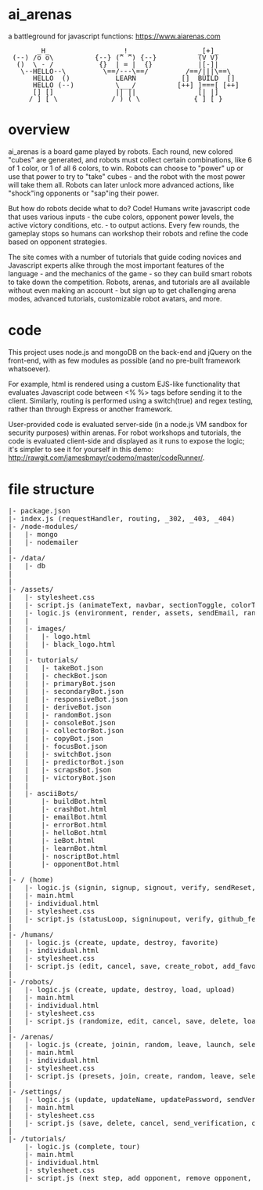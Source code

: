 # ai_arenas
a battleground for javascript functions: https://www.aiarenas.com
<pre style='line-height: 1;'>
       _H_                 _!_                _[+]_                _|_                 !!!      
 (--) /o o\          {--} (^ ^) {--}          (V V)          |**| |\|/| |**|          !x x! {!!}
  ()  \ - /           {}  | = |  {}           |[-]|           {}  \ = /  {}           ! O !  ~~ 
   \--HELLO--\         \==/---\==/         /==/|||\==\         \==[[-]]==/         /~~CRASH~~/  
      HELLO  ()           LEARN           []  BUILD  []           FIGHT           ~~  CRASH     
      HELLO (--)          \___/          [++] ]===[ [++]          [[-]]          {!!} CRASH     
      [] []               || ||               [| |]               /] [\               !   !     
     /_] [_\             /_) (_\             {_] [_}             /_] [_\             [!] [!]    
</pre>

# overview
ai_arenas is a board game played by robots.
Each round, new colored "cubes" are generated, and robots must collect certain combinations, like 6 of 1 color, or 1 of all 6 colors, to win.
Robots can choose to "power" up or use that power to try to "take" cubes - and the robot with the most power will take them all. Robots can later unlock more advanced actions, like "shock"ing opponents or "sap"ing their power.

But how do robots decide what to do? Code!
Humans write javascript code that uses various inputs - the cube colors, opponent power levels, the active victory conditions, etc. - to output actions.
Every few rounds, the gameplay stops so humans can workshop their robots and refine the code based on opponent strategies.

The site comes with a number of tutorials that guide coding novices and Javascript experts alike through the most important features of the language - and the mechanics of the game - so they can build smart robots to take down the competition.
Robots, arenas, and tutorials are all available without even making an account - but sign up to get challenging arena modes, advanced tutorials, customizable robot avatars, and more.

# code
This project uses node.js and mongoDB on the back-end and jQuery on the front-end, with as few modules as possible (and no pre-built framework whatsoever).

For example, html is rendered using a custom EJS-like functionality that evaluates Javascript code between <% %> tags before sending it to the client. Similarly, routing is performed using a switch(true) and regex testing, rather than through Express or another framework.

User-provided code is evaluated server-side (in a node.js VM sandbox for security purposes) within arenas. For robot workshops and tutorials, the code is evaluated client-side and displayed as it runs to expose the logic; it's simpler to see it for yourself in this demo: http://rawgit.com/jamesbmayr/codemo/master/codeRunner/.

# file structure
<pre>
|- package.json
|- index.js (requestHandler, routing, _302, _403, _404)
|- /node-modules/
|   |- mongo
|   |- nodemailer
|
|- /data/
|   |- db
|
|
|- /assets/
|   |- stylesheet.css
|   |- script.js (animateText, navbar, sectionToggle, colorText, resizeTop, animateRobot, tour, splashScreen, eval_code, isIE)
|   |- logic.js (environment, render, assets, sendEmail, random, hash, isEmail, isNumLet, isReserved, colors, fonts, navbar, ascii_robot, ascii_character, session, store, retrieve, tour, locate, ipLocate, apicall, statistics)
|   |
|   |- images/
|   |   |- logo.html
|   |   |- black_logo.html
|   |   
|   |- tutorials/
|   |   |- takeBot.json
|   |   |- checkBot.json
|   |   |- primaryBot.json
|   |   |- secondaryBot.json
|   |   |- responsiveBot.json
|   |   |- deriveBot.json
|   |   |- randomBot.json
|   |   |- consoleBot.json
|   |   |- collectorBot.json
|   |   |- copyBot.json
|   |   |- focusBot.json
|   |   |- switchBot.json
|   |   |- predictorBot.json
|   |   |- scrapsBot.json
|   |   |- victoryBot.json
|   |
|   |- asciiBots/
|       |- buildBot.html
|       |- crashBot.html
|       |- emailBot.html
|       |- errorBot.html
|       |- helloBot.html
|       |- ieBot.html
|       |- learnBot.html
|       |- noscriptBot.html
|       |- opponentBot.html
|
|- / (home)
|   |- logic.js (signin, signup, signout, verify, sendReset, verifyReset)
|   |- main.html
|   |- individual.html
|   |- stylesheet.css
|   |- script.js (statusLoop, signinupout, verify, github_fetch, submit_feedback)
|
|- /humans/
|   |- logic.js (create, update, destroy, favorite)
|   |- individual.html
|   |- stylesheet.css
|   |- script.js (edit, cancel, save, create_robot, add_favorite, remove_favorite)
|
|- /robots/
|   |- logic.js (create, update, destroy, load, upload)
|   |- main.html
|   |- individual.html
|   |- stylesheet.css
|   |- script.js (randomize, edit, cancel, save, delete, load, upload, download, add_opponent, remove_opponent, add_cube, remove_cube, add_favorite, remove_favorite)
|
|- /arenas/
|   |- logic.js (create, joinin, random, leave, launch, selectRobot, addaiBot, adjustRobot, read, update, destroy)
|   |- main.html
|   |- individual.html
|   |- stylesheet.css
|   |- script.js (presets, join, create, random, leave, select_robot, delete, add_aibot, launch, launch, save, checkLoop, gameLoop)
|
|- /settings/
|   |- logic.js (update, updateName, updatePassword, sendVerification, destroy)
|   |- main.html
|   |- stylesheet.css
|   |- script.js (save, delete, cancel, send_verification, change_name, change_password, font_scheme, color_scheme, destroy_session)
|
|- /tutorials/
    |- logic.js (complete, tour)
    |- main.html
    |- individual.html
    |- stylesheet.css
    |- script.js (next_step, add_opponent, remove_opponent, add_cube, remove_cube)
</pre>
